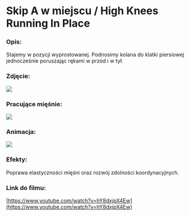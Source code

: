 # Skip A w miejscu / High Knees Running In Place

### Opis:
Stajemy w pozycji wyprostowanej. Podnosimy kolana do klatki piersiowej jednocześnie poruszając rękami w przód i w tył.

### Zdjęcie:
![](exercise/skip_a/photor.jpg)

### Pracujące mięśnie:
![](exercise/skip_a/skip_a.png)

### Animacja:
![](exercise/skip_a/skip_a.gif)

### Efekty:
Poprawa elastyczności mięśni oraz rozwój zdolności koordynacyjnych.

### Link do filmu:
[https://www.youtube.com/watch?v=hY8dxjpX4Ew](https://www.youtube.com/watch?v=hY8dxjpX4Ew)

